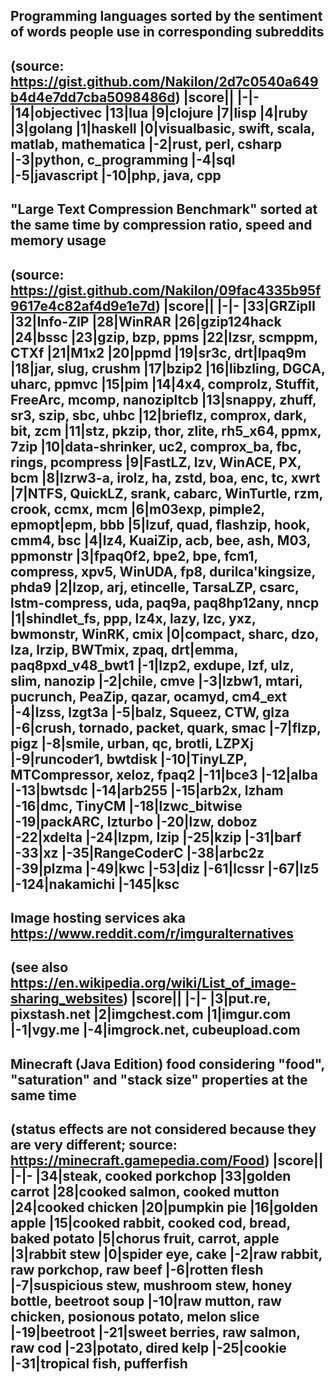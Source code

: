 ## Programming languages sorted by the sentiment of words people use in corresponding subreddits
(source: https://gist.github.com/Nakilon/2d7c0540a649b4d4e7dd7cba5098486d)
|score||
|-|-
|14|objectivec
|13|lua
|9|clojure
|7|lisp
|4|ruby
|3|golang
|1|haskell
|0|visualbasic, swift, scala, matlab, mathematica
|-2|rust, perl, csharp
|-3|python, c_programming
|-4|sql
|-5|javascript
|-10|php, java, cpp
---
## "Large Text Compression Benchmark" sorted at the same time by compression ratio, speed and memory usage
(source: https://gist.github.com/Nakilon/09fac4335b95f9617e4c82af4d9e1e7d)
|score||
|-|-
|33|GRZipII
|32|Info-ZIP
|28|WinRAR
|26|gzip124hack
|24|bssc
|23|gzip, bzp, ppms
|22|lzsr, scmppm, CTXf
|21|M1x2
|20|ppmd
|19|sr3c, drt|lpaq9m
|18|jar, slug, crushm
|17|bzip2
|16|libzling, DGCA, uharc, ppmvc
|15|pim
|14|4x4, comprolz, Stuffit, FreeArc, mcomp, nanozipltcb
|13|snappy, zhuff, sr3, szip, sbc, uhbc
|12|brieflz, comprox, dark, bit, zcm
|11|stz, pkzip, thor, zlite, rh5_x64, ppmx, 7zip
|10|data-shrinker, uc2, comprox_ba, fbc, rings, pcompress
|9|FastLZ, lzv, WinACE, PX, bcm
|8|lzrw3-a, irolz, ha, zstd, boa, enc, tc, xwrt
|7|NTFS, QuickLZ, srank, cabarc, WinTurtle, rzm, crook, ccmx, mcm
|6|m03exp, pimple2, epmopt|epm, bbb
|5|lzuf, quad, flashzip, hook, cmm4, bsc
|4|lz4, KuaiZip, acb, bee, ash, M03, ppmonstr
|3|fpaq0f2, bpe2, bpe, fcm1, compress, xpv5, WinUDA, fp8, durilca'kingsize, phda9
|2|lzop, arj, etincelle, TarsaLZP, csarc, lstm-compress, uda, paq9a, paq8hp12any, nncp
|1|shindlet_fs, ppp, lz4x, lazy, lzc, yxz, bwmonstr, WinRK, cmix
|0|compact, sharc, dzo, lza, lrzip, BWTmix, zpaq, drt|emma, paq8pxd_v48_bwt1
|-1|lzp2, exdupe, lzf, ulz, slim, nanozip
|-2|chile, cmve
|-3|lzbw1, mtari, pucrunch, PeaZip, qazar, ocamyd, cm4_ext
|-4|lzss, lzgt3a
|-5|balz, Squeez, CTW, glza
|-6|crush, tornado, packet, quark, smac
|-7|flzp, pigz
|-8|smile, urban, qc, brotli, LZPXj
|-9|runcoder1, bwtdisk
|-10|TinyLZP, MTCompressor, xeloz, fpaq2
|-11|bce3
|-12|alba
|-13|bwtsdc
|-14|arb255
|-15|arb2x, lzham
|-16|dmc, TinyCM
|-18|lzwc_bitwise
|-19|packARC, lzturbo
|-20|lzw, doboz
|-22|xdelta
|-24|lzpm, lzip
|-25|kzip
|-31|barf
|-33|xz
|-35|RangeCoderC
|-38|arbc2z
|-39|plzma
|-49|kwc
|-53|diz
|-61|lcssr
|-67|lz5
|-124|nakamichi
|-145|ksc
---
## Image hosting services aka https://www.reddit.com/r/imguralternatives
(see also https://en.wikipedia.org/wiki/List_of_image-sharing_websites)
|score||
|-|-
|3|put.re, pixstash.net
|2|imgchest.com
|1|imgur.com
|-1|vgy.me
|-4|imgrock.net, cubeupload.com
---
## Minecraft (Java Edition) food considering "food", "saturation" and "stack size" properties at the same time
(status effects are not considered because they are very different; source: https://minecraft.gamepedia.com/Food)
|score||
|-|-
|34|steak, cooked porkchop
|33|golden carrot
|28|cooked salmon, cooked mutton
|24|cooked chicken
|20|pumpkin pie
|16|golden apple
|15|cooked rabbit, cooked cod, bread, baked potato
|5|chorus fruit, carrot, apple
|3|rabbit stew
|0|spider eye, cake
|-2|raw rabbit, raw porkchop, raw beef
|-6|rotten flesh
|-7|suspicious stew, mushroom stew, honey bottle, beetroot soup
|-10|raw mutton, raw chicken, posionous potato, melon slice
|-19|beetroot
|-21|sweet berries, raw salmon, raw cod
|-23|potato, dired kelp
|-25|cookie
|-31|tropical fish, pufferfish
---
